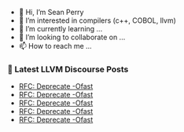 - 👋 Hi, I’m Sean Perry
- 👀 I’m interested in compilers (c++, COBOL, llvm)
- 🌱 I’m currently learning ...
- 💞️ I’m looking to collaborate on ...
- 📫 How to reach me ...

<!---
s66perry/s66perry is a ✨ special ✨ repository because its `README.md` (this file) appears on your GitHub profile.
You can click the Preview link to take a look at your changes.
--->
### 📕 Latest LLVM Discourse Posts

<!-- DISCOURSE-LLVM:START -->
- [RFC: Deprecate -Ofast](https://discourse.llvm.org/t/rfc-deprecate-ofast/78687?page=3#post_47)
- [RFC: Deprecate -Ofast](https://discourse.llvm.org/t/rfc-deprecate-ofast/78687?page=3#post_46)
- [RFC: Deprecate -Ofast](https://discourse.llvm.org/t/rfc-deprecate-ofast/78687?page=3#post_45)
- [RFC: Deprecate -Ofast](https://discourse.llvm.org/t/rfc-deprecate-ofast/78687?page=3#post_44)
- [RFC: Deprecate -Ofast](https://discourse.llvm.org/t/rfc-deprecate-ofast/78687?page=3#post_43)
<!-- DISCOURSE-LLVM:END -->
